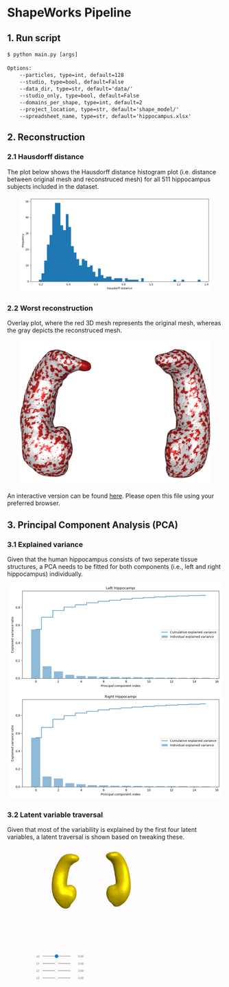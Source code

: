 # ShapeWorks Pipeline

## 1. Run script

```console
$ python main.py [args]

Options:
    --particles, type=int, default=128
    --studio, type=bool, default=False
    --data_dir, type=str, default='data/'
    --studio_only, type=bool, default=False
    --domains_per_shape, type=int, default=2
    --project_location, type=str, default='shape_model/'
    --spreadsheet_name, type=str, default='hippocampus.xlsx'    
```

## 2. Reconstruction

### 2.1 Hausdorff distance

The plot below shows the Hausdorff distance histogram plot (i.e. distance between original mesh and reconstruced mesh) for all 511 hippocampus subjects included in the dataset. 

<p align="center">
  <img src="./figures/hausdorff.png" width="450" /> 
</p>

### 2.2 Worst reconstruction 

Overlay plot, where the red 3D mesh represents the original mesh, whereas the gray depicts the reconstruced mesh.

<p align="center">
  <img src="./figures/worst_reconstruction.png" width="450" /> 
</p>

An interactive version can be found [here]("./figures/worst_reconstruction.html"). Please open this file using your preferred browser.


## 3. Principal Component Analysis (PCA)

### 3.1 Explained variance

Given that the human hippocampus consists of two seperate tissue structures, a PCA needs to be fitted for both components (i.e., left and right hippocampus) individually.

<p align="center">
  <img src="./figures/left_hippo.png" width="500" />
  <img src="./figures/right_hippo.png" width="500" /> 
</p>

### 3.2 Latent variable traversal

Given that most of the variability is explained by the first four latent variables, a latent traversal is shown based on tweaking these. 

<p align="center">
  <img src="./figures/latent_traversal.gif" width="750" /> 
</p>